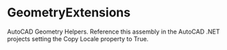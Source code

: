 # GeometryExtensions
AutoCAD Geometry Helpers.
Reference this assembly in the AutoCAD .NET projects setting the Copy Locale property to True.

